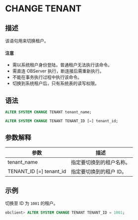 # CHANGE TENANT

## 描述

该语句用来切换租户。

  <main id="notice" type='notice'>
    <h4>注意</h4>
    <ul>
    <li>需以系统租户身份登陆，普通租户无法执行该命令。</li>
    <li>需直连 OBServer 执行，断连接后需重新执行。</li>
    <li>不能在事务执行过程中执行该命令。</li>
    <li>切换到系统租户后，只有系统表的读写权限。</li>
    </ul>
  </main>

## 语法

```sql
ALTER SYSTEM CHANGE TENANT tenant_name;

ALTER SYSTEM CHANGE TENANT TENANT_ID [=] tenant_id;
```

## 参数解释

|         **参数**          |    **描述**     |
|---------------------------|---------------|
| tenant_name               | 指定要切换到的租户名称。  |
| TENANT_ID \[=\] tenant_id | 指定要切换到的租户 ID。 |

## 示例

切换至 ID 为 `1001` 的租户。

```sql
obclient> ALTER SYSTEM CHANGE TENANT TENANT_ID = 1001;
```
